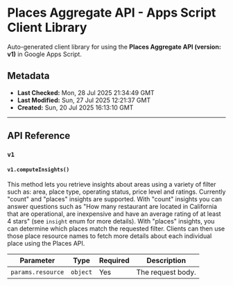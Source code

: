 # Places Aggregate API - Apps Script Client Library

Auto-generated client library for using the **Places Aggregate API (version: v1)** in Google Apps Script.

## Metadata

- **Last Checked:** Mon, 28 Jul 2025 21:34:49 GMT
- **Last Modified:** Sun, 27 Jul 2025 12:21:37 GMT
- **Created:** Sun, 20 Jul 2025 16:13:10 GMT



---

## API Reference

### `v1`

#### `v1.computeInsights()`

This method lets you retrieve insights about areas using a variety of filter such as: area, place type, operating status, price level and ratings. Currently "count" and "places" insights are supported. With "count" insights you can answer questions such as "How many restaurant are located in California that are operational, are inexpensive and have an average rating of at least 4 stars" (see `insight` enum for more details). With "places" insights, you can determine which places match the requested filter. Clients can then use those place resource names to fetch more details about each individual place using the Places API.

| Parameter | Type | Required | Description |
|---|---|---|---|
| `params.resource` | `object` | Yes | The request body. |